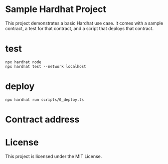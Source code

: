 # Sample Hardhat Project

This project demonstrates a basic Hardhat use case. It comes with a sample contract, a test for that contract, and a script that deploys that contract.

# test

```shell
npx hardhat node
npx hardhat test --network localhost
```

# deploy

```shell
npx hardhat run scripts/0_deploy.ts
```

# Contract address

# License

This project is licensed under the MIT License.

